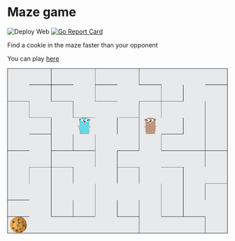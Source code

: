 # Maze game

![Deploy Web](https://github.com/avbar/maze/actions/workflows/deploy-web.yml/badge.svg)
[![Go Report Card](https://goreportcard.com/badge/github.com/avbar/maze)](https://goreportcard.com/report/github.com/avbar/maze)

Find a cookie in the maze faster than your opponent

You can play [here](https://avbar.github.io/maze/)

![Game screen](/internal/assets/png/game_screen.png "Game screen")